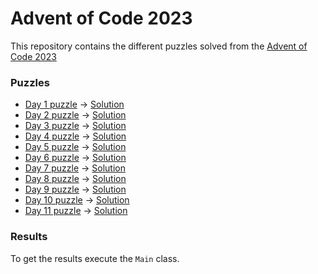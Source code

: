# Advent of Code 2023

This repository contains the different puzzles solved from the [Advent of Code 2023](https://adventofcode.com/2023)

### Puzzles

- [Day 1 puzzle](https://adventofcode.com/2023/day/1) -> [Solution](src/main/java/days/Day01.kt)
- [Day 2 puzzle](https://adventofcode.com/2023/day/2) -> [Solution](src/main/java/days/Day02.kt)
- [Day 3 puzzle](https://adventofcode.com/2023/day/3) -> [Solution](src/main/java/days/Day03.kt)
- [Day 4 puzzle](https://adventofcode.com/2023/day/4) -> [Solution](src/main/java/days/Day04.kt)
- [Day 5 puzzle](https://adventofcode.com/2023/day/5) -> [Solution](src/main/java/days/Day05.kt)
- [Day 6 puzzle](https://adventofcode.com/2023/day/6) -> [Solution](src/main/java/days/Day06.kt)
- [Day 7 puzzle](https://adventofcode.com/2023/day/7) -> [Solution](src/main/java/days/Day07.kt)
- [Day 8 puzzle](https://adventofcode.com/2023/day/8) -> [Solution](src/main/java/days/Day08.kt)
- [Day 9 puzzle](https://adventofcode.com/2023/day/9) -> [Solution](src/main/java/days/Day09.kt)
- [Day 10 puzzle](https://adventofcode.com/2023/day/10) -> [Solution](src/main/java/days/Day10.kt)
- [Day 11 puzzle](https://adventofcode.com/2023/day/11) -> [Solution](src/main/java/days/Day11.kt)

### Results

To get the results execute the `Main` class.

